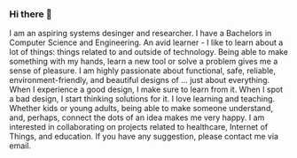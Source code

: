 ### Hi there 👋

I am an aspiring systems desinger and researcher. I have a Bachelors in Computer Science and Engineering. An avid learner - I like to learn about a lot of things: things related to and outside of technology. Being able to make something with my hands, learn a new tool or solve a problem gives me a sense of pleasure.
I am highly passionate about functional, safe, reliable, environment-friendly, and beautiful designs of ... just about everything. When I experience a good design, I make sure to learn from it. When I spot a bad design, I start thinking solutions for it.
I love learning and teaching. Whether kids or young adults, being able to make someone understand, and, perhaps, connect the dots of an idea makes me very happy.
I am interested in collaborating on projects related to healthcare, Internet of Things, and education. If you have any suggestion, please contact me via email.
<!--
**mstrifaa/mstrifaa** is a ✨ _special_ ✨ repository because its `README.md` (this file) appears on your GitHub profile.

Here are some ideas to get you started:


- 🌱 I’m currently learning ...
- 👯 I’m looking to collaborate on ...
- 🤔 I’m looking for help with ...
- 💬 Ask me about ...
- 📫 How to reach me: ...
- 😄 Pronouns: ...
- ⚡ Fun fact: ...
-->
